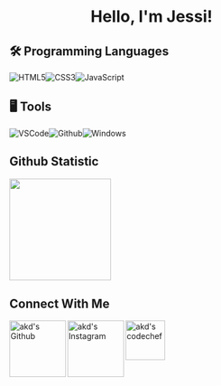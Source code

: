 <h1 align="center">
  Hello, I'm Jessi!
</h1>

## 🛠 Programming Languages
![HTML5](https://img.icons8.com/color/30/html-5.png)![CSS3](https://img.icons8.com/color/30/css3.png)![JavaScript](https://img.icons8.com/color/30/javascript.png)

## 🖥️ Tools
![VSCode](https://img.icons8.com/color/30/visual-studio-code-2019.png)![Github](https://img.icons8.com/material-outlined/30/github.png)![Windows](https://img.icons8.com/color/30/windows-10.png)

## Github Statistic
<p align="left">
<a href="https://github.com/jessiropa">
  <img height="180em" src="https://github-readme-stats-eight-theta.vercel.app/api?username=jessiropa&show_icons=true&theme=algolia&include_all_commits=true&count_private=true"/>
</a>
</p>

## Connect With Me
<a href="https://github.com/jessiropa">
  <img align="left" alt="akd's Github" width="100px" src="https://img.shields.io/badge/Github-181717?style=for-the-badge&logo=Github&logoColor=white" />
</a>
<a href="https://www.instagram.com/jessychrystin">
  <img align="left" alt="akd's Instagram" width="100px" src="https://img.shields.io/badge/Instagram-E4405F?style=for-the-badge&logo=instagram&logoColor=white" />
</a>
</a>
<a href="mailto:kristinjessi9700@gmail.com">
  <img align="left" alt="akd's codechef" width="70px" src="https://img.shields.io/badge/Gmail-EA4335?style=for-the-badge&logo=Gmail&logoColor=white" />
</a>
